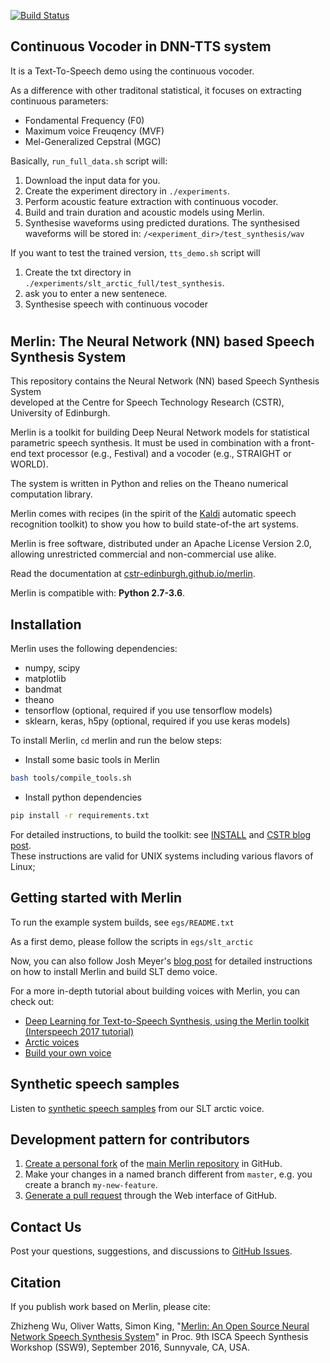 [![Build Status](https://travis-ci.org/CSTR-Edinburgh/merlin.svg?branch=master)](https://travis-ci.org/CSTR-Edinburgh/merlin)

## Continuous Vocoder in DNN-TTS system

It is a Text-To-Speech demo using the continuous vocoder.


As a difference with other traditonal statistical, it focuses on extracting continuous parameters:
* Fondamental Frequency (F0)
* Maximum voice Freuqency (MVF)
* Mel-Generalized Cepstral (MGC) 

Basically, ```run_full_data.sh``` script will:

1. Download the input data for you.
2. Create the experiment directory in ```./experiments```.
3. Perform acoustic feature extraction with continuous vocoder.
4. Build and train duration and acoustic models using Merlin.
5. Synthesise waveforms using predicted durations. The synthesised waveforms will be stored in: ```/<experiment_dir>/test_synthesis/wav```


If you want to test the trained version, ```tts_demo.sh``` script will

1. Create the txt directory in ```./experiments/slt_arctic_full/test_synthesis```.
2. ask you to enter a new sentenece.
3. Synthesise speech with continuous vocoder 



##
##
##
#
#
#
#
#

## Merlin: The Neural Network (NN) based Speech Synthesis System

This repository contains the Neural Network (NN) based Speech Synthesis System  
developed at the Centre for Speech Technology Research (CSTR), University of 
Edinburgh. 

Merlin is a toolkit for building Deep Neural Network models for statistical parametric speech synthesis. 
It must be used in combination with a front-end text processor (e.g., Festival) and a vocoder (e.g., STRAIGHT or WORLD).

The system is written in Python and relies on the Theano numerical computation library.

Merlin comes with recipes (in the spirit of the [Kaldi](https://github.com/kaldi-asr/kaldi) automatic speech recognition toolkit) to show you how to build state-of-the art systems.

Merlin is free software, distributed under an Apache License Version 2.0, allowing unrestricted commercial and non-commercial use alike.

Read the documentation at [cstr-edinburgh.github.io/merlin](https://cstr-edinburgh.github.io/merlin/).

Merlin is compatible with: __Python 2.7-3.6__.

Installation
------------

Merlin uses the following dependencies:

- numpy, scipy
- matplotlib
- bandmat
- theano
- tensorflow (optional, required if you use tensorflow models)
- sklearn, keras, h5py (optional, required if you use keras models)

To install Merlin, `cd` merlin and run the below steps:

- Install some basic tools in Merlin
```sh
bash tools/compile_tools.sh
```
- Install python dependencies
```sh
pip install -r requirements.txt
```

For detailed instructions, to build the toolkit: see [INSTALL](https://github.com/CSTR-Edinburgh/merlin/blob/master/INSTALL.md) and [CSTR blog post](https://cstr-edinburgh.github.io/install-merlin/).  
These instructions are valid for UNIX systems including various flavors of Linux;


Getting started with Merlin
---------------------------

To run the example system builds, see `egs/README.txt`

As a first demo, please follow the scripts in `egs/slt_arctic`

Now, you can also follow Josh Meyer's [blog post](http://jrmeyer.github.io/tts/2017/02/14/Installing-Merlin.html) for detailed instructions <br/> on how to install Merlin and build SLT demo voice.

For a more in-depth tutorial about building voices with Merlin, you can check out:

- [Deep Learning for Text-to-Speech Synthesis, using the Merlin toolkit (Interspeech 2017 tutorial)](http://www.speech.zone/courses/one-off/merlin-interspeech2017)
- [Arctic voices](https://cstr-edinburgh.github.io/merlin/getting-started/slt-arctic-voice)
- [Build your own voice](https://cstr-edinburgh.github.io/merlin/getting-started/build-own-voice)


Synthetic speech samples
------------------------

Listen to [synthetic speech samples](https://cstr-edinburgh.github.io/merlin/demo.html) from our SLT arctic voice.

Development pattern for contributors
------------------------------------

1. [Create a personal fork](https://help.github.com/articles/fork-a-repo/)
of the [main Merlin repository](https://github.com/CSTR-Edinburgh/merlin) in GitHub.
2. Make your changes in a named branch different from `master`, e.g. you create
a branch `my-new-feature`.
3. [Generate a pull request](https://help.github.com/articles/creating-a-pull-request/)
through the Web interface of GitHub.

Contact Us
----------

Post your questions, suggestions, and discussions to [GitHub Issues](https://github.com/CSTR-Edinburgh/merlin/issues).

Citation
--------

If you publish work based on Merlin, please cite: 

Zhizheng Wu, Oliver Watts, Simon King, "[Merlin: An Open Source Neural Network Speech Synthesis System](https://isca-speech.org/archive/SSW_2016/pdfs/ssw9_PS2-13_Wu.pdf)" in Proc. 9th ISCA Speech Synthesis Workshop (SSW9), September 2016, Sunnyvale, CA, USA.

